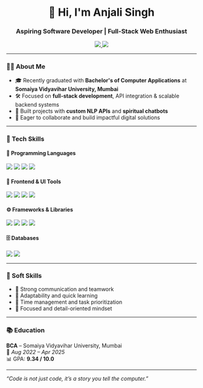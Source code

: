 <h1 align="center">👋 Hi, I'm Anjali Singh</h1>
<h3 align="center">Aspiring Software Developer | Full-Stack Web Enthusiast</h3>

<p align="center">
  <a href="https://github.com/yourusername">
    <img src="https://img.shields.io/badge/GitHub-100000?style=for-the-badge&logo=github&logoColor=white" />
  </a>
  <a href="https://www.linkedin.com/in/anjali11singh/">
    <img src="https://img.shields.io/badge/LinkedIn-0A66C2?style=for-the-badge&logo=linkedin&logoColor=white" />
  </a>
</p>

---

### 👩‍💻 About Me

- 🎓 Recently graduated with **Bachelor's of Computer Applications** at **Somaiya Vidyavihar University, Mumbai**  
- 🛠️ Focused on **full-stack development**, API integration & scalable backend systems  
- 🤖 Built projects with **custom NLP APIs** and **spiritual chatbots**  
- 🌱 Eager to collaborate and build impactful digital solutions

---

### 💼 Tech Skills

#### 🚀 Programming Languages
<p>
  <img src="https://img.shields.io/badge/Python-3670A0?style=for-the-badge&logo=python&logoColor=white" />
  <img src="https://img.shields.io/badge/JavaScript-F7DF1E?style=for-the-badge&logo=javascript&logoColor=black" />
  <img src="https://img.shields.io/badge/C%23-239120?style=for-the-badge&logo=c-sharp&logoColor=white" />
  <img src="https://img.shields.io/badge/C-A8B9CC?style=for-the-badge&logo=c&logoColor=white" />
</p>

#### 🧩 Frontend & UI Tools
<p>
  <img src="https://img.shields.io/badge/HTML5-E34F26?style=for-the-badge&logo=html5&logoColor=white" />
  <img src="https://img.shields.io/badge/CSS3-1572B6?style=for-the-badge&logo=css3&logoColor=white" />
  <img src="https://img.shields.io/badge/Tailwind_CSS-06B6D4?style=for-the-badge&logo=tailwind-css&logoColor=white" />
  <img src="https://img.shields.io/badge/Figma-F24E1E?style=for-the-badge&logo=figma&logoColor=white" />
</p>

#### ⚙️ Frameworks & Libraries
<p>
  <img src="https://img.shields.io/badge/React-20232A?style=for-the-badge&logo=react&logoColor=61DAFB" />
  <img src="https://img.shields.io/badge/Node.js-339933?style=for-the-badge&logo=node.js&logoColor=white" />
  <img src="https://img.shields.io/badge/Express.js-000000?style=for-the-badge&logo=express&logoColor=white" />
  <img src="https://img.shields.io/badge/ASP.NET-512BD4?style=for-the-badge&logo=.net&logoColor=white" />
</p>

#### 🗄️ Databases
<p>
  <img src="https://img.shields.io/badge/MongoDB-4EA94B?style=for-the-badge&logo=mongodb&logoColor=white" />
  <img src="https://img.shields.io/badge/MySQL-005C84?style=for-the-badge&logo=mysql&logoColor=white" />
</p>

---

### 🤝 Soft Skills

- 🌟 Strong communication and teamwork
- 🧠 Adaptability and quick learning
- 📅 Time management and task prioritization
- 🎯 Focused and detail-oriented mindset

---

### 📚 Education

**BCA** – Somaiya Vidyavihar University, Mumbai  
📆 *Aug 2022 – Apr 2025*  
📊 GPA: **9.34 / 10.0**

---

*“Code is not just code, it’s a story you tell the computer.”*

